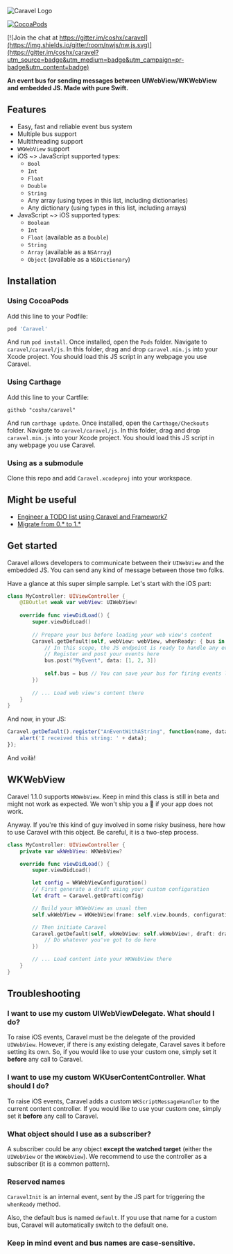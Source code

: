 ![Caravel Logo](https://raw.githubusercontent.com/coshx/caravel/master/logo.png)

[![CocoaPods](https://img.shields.io/cocoapods/v/Caravel.svg?style=flat-square)](https://cocoapods.org/pods/Caravel)

[![Join the chat at https://gitter.im/coshx/caravel](https://img.shields.io/gitter/room/nwjs/nw.js.svg)](https://gitter.im/coshx/caravel?utm_source=badge&utm_medium=badge&utm_campaign=pr-badge&utm_content=badge)

**An event bus for sending messages between UIWebView/WKWebView and embedded JS. Made with pure Swift.**

## Features

* Easy, fast and reliable event bus system
* Multiple bus support
* Multithreading support
* `WKWebView` support
* iOS ~> JavaScript supported types:
  - `Bool`
  - `Int`
  - `Float`
  - `Double`
  - `String`
  - Any array (using types in this list, including dictionaries)
  - Any dictionary (using types in this list, including arrays)
* JavaScript ~> iOS supported types:
  - `Boolean`
  - `Int`
  - `Float` (available as a `Double`)
  - `String`
  - `Array` (available as a `NSArray`)
  - `Object` (available as a `NSDictionary`)

## Installation

### Using CocoaPods

Add this line to your Podfile:

```ruby
pod 'Caravel'
```

And run `pod install`. Once installed, open the `Pods` folder. Navigate to `caravel/caravel/js`. In this folder, drag and drop `caravel.min.js` into your Xcode project. You should load this JS script in any webpage you use Caravel.

### Using Carthage

Add this line to your Cartfile:

```
github "coshx/caravel"
```

And run `carthage update`. Once installed, open the `Carthage/Checkouts` folder. Navigate to `caravel/caravel/js`. In this folder, drag and drop `caravel.min.js` into your Xcode project. You should load this JS script in any webpage you use Caravel.

### Using as a submodule

Clone this repo and add `Caravel.xcodeproj` into your workspace. 

## Might be useful 

* [Engineer a TODO list using Caravel and Framework7](http://www.coshx.com/blog/2015/12/04/engineer-a-todo-list-using-caravel-and-framework7/)
* [Migrate from 0.* to 1.*](http://www.coshx.com/blog/2015/11/19/releasing-caravel-1-0-0/)

## Get started

Caravel allows developers to communicate between their `UIWebView` and the embedded JS. You can send any kind of message between those two folks.

Have a glance at this super simple sample. Let's start with the iOS part:

```swift
class MyController: UIViewController {
    @IBOutlet weak var webView: UIWebView!
    
    override func viewDidLoad() {
        super.viewDidLoad()
        
        // Prepare your bus before loading your web view's content
        Caravel.getDefault(self, webView: webView, whenReady: { bus in
            // In this scope, the JS endpoint is ready to handle any event.
            // Register and post your events here
            bus.post("MyEvent", data: [1, 2, 3])
            
            self.bus = bus // You can save your bus for firing events later
        })
        
        // ... Load web view's content there
    }
}
```

And now, in your JS:

```javascript
Caravel.getDefault().register("AnEventWithAString", function(name, data) {
    alert('I received this string: ' + data);
});
```

And voilà!

## WKWebView

Caravel 1.1.0 supports `WKWebView`. Keep in mind this class is still in beta and might not work as expected. We won't ship you a 🍕 if your app does not work. 

Anyway. If you're this kind of guy involved in some risky business, here how to use Caravel with this object. Be careful, it is a two-step process.

```swift
class MyController: UIViewController {
    private var wkWebView: WKWebView?

    override func viewDidLoad() {
        super.viewDidLoad()

        let config = WKWebViewConfiguration()
        // First generate a draft using your custom configuration
        let draft = Caravel.getDraft(config)

        // Build your WKWebView as usual then
        self.wkWebView = WKWebView(frame: self.view.bounds, configuration: config)

        // Then initiate Caravel
        Caravel.getDefault(self, wkWebView: self.wkWebView!, draft: draft, whenReady: {
            // Do whatever you've got to do here
        })

        // ... Load content into your WKWebView there
    }
}
```

## Troubleshooting

### I want to use my custom UIWebViewDelegate. What should I do?

To raise iOS events, Caravel must be the delegate of the provided `UIWebView`. However, if there is any existing delegate, Caravel saves it before setting its own. So, if you would like to use your custom one, simply set it **before** any call to Caravel.

### I want to use my custom WKUserContentController. What should I do?

To raise iOS events, Caravel adds a custom `WKScriptMessageHandler` to the current content controller. If you would like to use your custom one, simply set it **before** any call to Caravel.

### What object should I use as a subscriber?

A subscriber could be any object **except the watched target** (either the `UIWebView` or the `WKWebView`). We recommend to use the controller as a subscriber (it is a common pattern).

### Reserved names

`CaravelInit` is an internal event, sent by the JS part for triggering the `whenReady` method.

Also, the default bus is named `default`. If you use that name for a custom bus, Caravel will automatically switch to the default one.

### Keep in mind event and bus names are case-sensitive.

